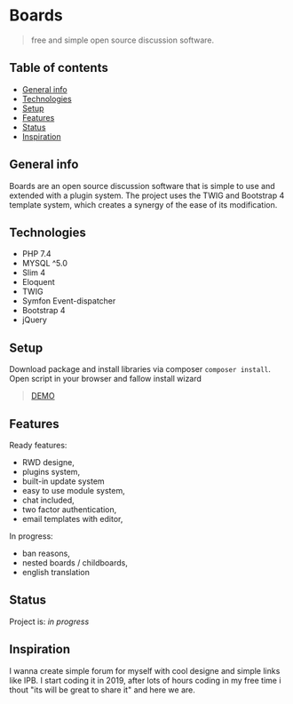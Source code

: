 # Boards
> free and simple open source discussion software.

## Table of contents
* [General info](#general-info)
* [Technologies](#technologies)
* [Setup](#setup)
* [Features](#features)
* [Status](#status)
* [Inspiration](#inspiration)

## General info
Boards are an open source discussion software that is simple to use and extended with a plugin system. The project uses the TWIG and Bootstrap 4 template system, which creates a synergy of the ease of its modification.

## Technologies
* PHP 7.4
* MYSQL ^5.0
* Slim 4
* Eloquent
* TWIG
* Symfon Event-dispatcher
* Bootstrap 4
* jQuery

## Setup
Download package and install libraries via composer `composer install`.
Open script in your browser and fallow install wizard
> [DEMO](https://boards.s89.eu/) 

## Features

Ready features:
* RWD designe,
* plugins system,
* built-in update system
* easy to use module system,
* chat included,
* two factor authentication,
* email templates with editor,

In progress:
* ban reasons,
* nested boards / childboards,
* english translation

## Status
Project is: _in progress_

## Inspiration
I wanna create simple forum for myself with cool designe and simple links like IPB. I start coding it in 2019, after lots of hours coding in my free time i thout "its will be great to share it" and here we are.
